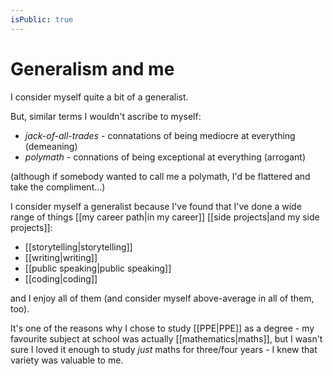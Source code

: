 ```yaml
---
isPublic: true
---
```


# Generalism and me

I consider myself quite a bit of a generalist.

But, similar terms I wouldn't ascribe to myself:
- *jack-of-all-trades* - connatations of being mediocre at everything (demeaning)
- *polymath* - connations of being exceptional at everything (arrogant)

(although if somebody wanted to call me a polymath, I'd be flattered and take the compliment...)

I consider myself a generalist because I've found that I've done a wide range of things [[my career path|in my career]] [[side projects|and my side projects]]:
- [[storytelling|storytelling]]
- [[writing|writing]]
- [[public speaking|public speaking]]
- [[coding|coding]]

and I enjoy all of them (and consider myself above-average in all of them, too).

It's one of the reasons why I chose to study [[PPE|PPE]] as a degree - my favourite subject at school was actually [[mathematics|maths]], but I wasn't sure I loved it enough to study *just* maths for three/four years - I knew that variety was valuable to me.